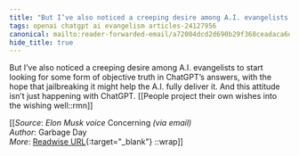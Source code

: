 ```yaml
---
title: "But I’ve also noticed a creeping desire among A.I. evangelists ..."
tags: openai chatgpt ai evangelism articles-24127956
canonical: mailto:reader-forwarded-email/a72004dcd2d690b29f368ceadaca6d72
hide_title: true
---
```


But I’ve also noticed a creeping desire among A.I. evangelists to start looking for some form of objective truth in ChatGPT’s answers, with the hope that jailbreaking it might help the A.I. fully deliver it. And this attitude isn’t just happening with ChatGPT.
[[People project their own wishes into the wishing well::rmn]]


[[_Source_: *Elon Musk voice* Concerning _(via email)_<br>
_Author_: Garbage Day<br>
_More_: [Readwise URL](https://readwise.io/open/471639958){:target="_blank"}
::wrap]]
